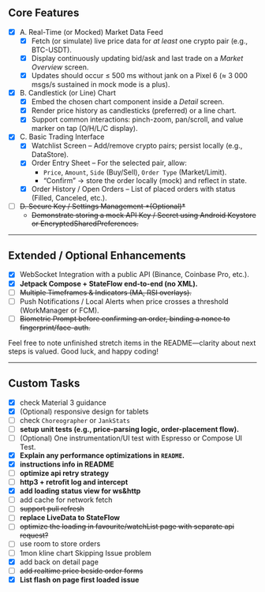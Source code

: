 ## Core Features

- [x] A. Real-Time (or Mocked) Market Data Feed
  - [x] Fetch (or simulate) live price data for *at least* one crypto pair (e.g., BTC-USDT).
  - [x] Display continuously updating bid/ask and last trade on a *Market Overview* screen.
  - [x] Updates should occur ≤ 500 ms without jank on a Pixel 6 (≈ 3 000 msgs/s sustained in mock mode is a plus).
  
- [x] B. Candlestick (or Line) Chart
  - [x] Embed the chosen chart component inside a *Detail* screen.
  - [x] Render price history as candlesticks (preferred) or a line chart.
  - [x] Support common interactions: pinch-zoom, pan/scroll, and value marker on tap (O/H/L/C display).

- [x] C. Basic Trading Interface
  - [x] Watchlist Screen – Add/remove crypto pairs; persist locally (e.g., DataStore).
  - [x] Order Entry Sheet – For the selected pair, allow:
    - `Price`, `Amount`, `Side` (Buy/Sell), `Order Type` (Market/Limit).
    - “Confirm” → store the order locally (mock) and reflect in state.
  - [x] Order History / Open Orders – List of placed orders with status (Filled, Canceled, etc.).

- [ ] ~~D. Secure Key / Settings Management \*(Optional)\*~~
  - ~~Demonstrate storing a mock API Key / Secret using Android Keystore or EncryptedSharedPreferences.~~

------

## Extended / Optional Enhancements

- [x] WebSocket Integration with a public API (Binance, Coinbase Pro, etc.).
- [x] **Jetpack Compose + StateFlow end-to-end (no XML).**
- [ ] ~~Multiple Timeframes & Indicators (MA, RSI overlays).~~
- [ ] Push Notifications / Local Alerts when price crosses a threshold (WorkManager or FCM).
- [ ] ~~Biometric Prompt before confirming an order, binding a nonce to fingerprint/face-auth.~~

Feel free to note unfinished stretch items in the README—clarity about next steps is valued. Good luck, and happy coding!

------

## Custom Tasks

- [x] check Material 3 guidance 
- [x] (Optional) responsive design for tablets
- [ ] check `Choreographer` or `JankStats`
- [ ] **setup unit tests (e.g., price-parsing logic, order-placement flow).**
- [ ] (Optional) One instrumentation/UI test with Espresso or Compose UI Test.
- [x] **Explain any performance optimizations in `README`.**
- [x] **instructions info in README** 
- [ ] **optimize api retry strategy**
- [ ] **http3 + retrofit log and intercept**
- [x] **add loading status view for ws&http**
- [ ] add cache for network fetch
- [ ] ~~support pull refresh~~
- [ ] **replace LiveData to StateFlow**
- [ ] ~~optimize the loading in favourite/watchList page with separate api request?~~
- [ ] use room to store orders
- [ ] 1mon kline chart  Skipping Issue problem
- [x] add back on detail page
- [ ] ~~add realtime price beside order forms~~
- [x] **List flash on page first loaded issue**